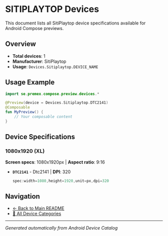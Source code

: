 # SITIPLAYTOP Devices

This document lists all SitiPlaytop device specifications available for Android Compose previews.

## Overview

- **Total devices**: 1
- **Manufacturer**: SitiPlaytop
- **Usage**: `Devices.Sitiplaytop.DEVICE_NAME`

## Usage Example

```kotlin
import se.premex.compose.preview.devices.*

@Preview(device = Devices.Sitiplaytop.DTC2141)
@Composable
fun MyPreview() {
    // Your composable content
}
```

## Device Specifications

### 1080x1920 (XL)

**Screen specs**: 1080x1920px | **Aspect ratio**: 9:16

- **`DTC2141`** - Dtc2141 | **DPI**: 320
  ```kotlin
  spec:width=1080,height=1920,unit=px,dpi=320
  ```

## Navigation

- [← Back to Main README](../../README.md)
- [📱 All Device Categories](../README.md)

---
*Generated automatically from Android Device Catalog*
